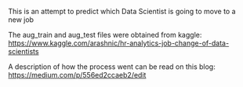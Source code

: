 This is an attempt to predict which Data Scientist is going to move to a new job

The aug_train and aug_test files were obtained from kaggle: https://www.kaggle.com/arashnic/hr-analytics-job-change-of-data-scientists

A description of how the process went can be read on this blog: https://medium.com/p/556ed2ccaeb2/edit
